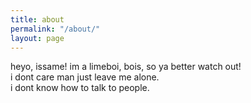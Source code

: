 ```yaml
---
title: about
permalink: "/about/"
layout: page
---
```


heyo, issame! im a limeboi, bois, so ya better watch out! 
<br>
i dont care man just leave me alone. 
<br>
i dont know how to talk to people.
<br>
